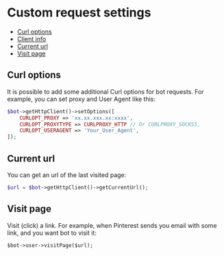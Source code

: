 # Custom request settings

- [Curl options](#curl-options)
- [Client info](#client-info)
- [Current url](#current-url)
- [Visit page](#visit-page)

## Curl options

It is possible to add some additional Curl options for bot requests. For example, you can
set proxy and User Agent like this:

```php
$bot->getHttpClient()->setOptions([
    CURLOPT_PROXY => 'xx.xx.xxx.xx:xxxx',
    CURLOPT_PROXYTYPE => CURLPROXY_HTTP // Or CURLPROXY_SOCKS5,
    CURLOPT_USERAGENT => 'Your_User_Agent',
]);
```

## Current url

You can get an url of the last visited page:
```php
$url = $bot->getHttpClient()->getCurrentUrl();
```

## Visit page

Visit (click) a link. For example, when Pinterest sends you email with some link, and you want bot to visit it:
```
$bot->user->visitPage($url);
```

